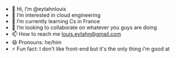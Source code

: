 - 👋 Hi, I’m @eytahnlouis
- 👀 I’m interested in cloud engineering
- 🌱 I’m currently learning Cs in France
- 💞️ I’m looking to collaborate on whatever you guys are doing
- 📫 How to reach me louis.eytahn@gmail.com
- 😄 Pronouns: he/him
- ⚡ Fun fact: I don't like front-end but it's the only thing i'm good at

<!---
eytahnlouis/eytahnlouis is a ✨ special ✨ repository because its `README.md` (this file) appears on your GitHub profile.
You can click the Preview link to take a look at your changes.
--->
